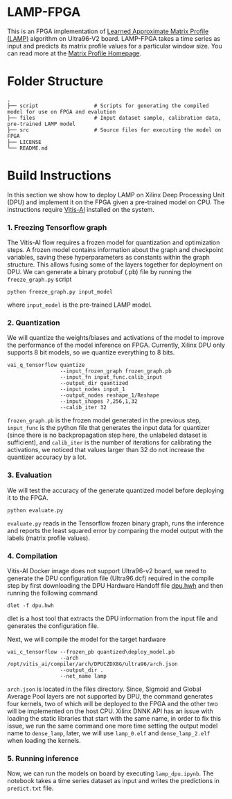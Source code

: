 # LAMP-FPGA

This is an FPGA implementation of [Learned Approximate Matrix Profile (LAMP)](https://github.com/zpzim/LAMP-ICDM2019) algorithm on Ultra96-V2 board. LAMP-FPGA takes a time series as input and predicts its matrix profile values for a particular window size. You can read more at the [Matrix Profile Homepage](http://www.cs.ucr.edu/~eamonn/MatrixProfile.html).

# Folder Structure
    .
    ├── script                  # Scripts for generating the compiled model for use on FPGA and evalution
    ├── files                   # Input dataset sample, calibration data, pre-trained LAMP model
    ├── src                     # Source files for executing the model on FPGA
    ├── LICENSE
    └── README.md
# Build Instructions

In this section we show how to deploy LAMP on Xilinx Deep Processing Unit (DPU) and implement it on the FPGA given a pre-trained model on CPU. The instructions require [Vitis-AI](https://github.com/Xilinx/Vitis-AI) installed on the system.
### 1. Freezing Tensorflow graph 
  The Vitis-AI flow requires  a frozen model for quantization and optimization steps. A frozen model contains information about the graph and checkpoint variables, saving these hyperparameters as constants within the graph structure. This allows fusing some of the layers together for deployment on DPU. We can generate a binary protobuf (.pb) file by running the <code>freeze_graph.py</code>  script
  
  ```shell
  python freeze_graph.py input_model
  ```
  where <code>input_model</code> is the pre-trained LAMP model.
  
  ### 2. Quantization
  
  We will quantize the weights/biases and activations of the model to improve the performance of the model inference on FPGA. Currently, Xilinx DPU only supports 8 bit models, so we quantize everything to 8 bits.
```shell
vai_q_tensorflow quantize 
                 --input_frozen_graph frozen_graph.pb 
                 --input_fn input_func.calib_input
                 --output_dir quantized 
                 --input_nodes input_1 
                 --output_nodes reshape_1/Reshape 
                 --input_shapes ?,256,1,32 
                 --calib_iter 32
```
<code>frozen_graph.pb</code> is the frozen model generated in the previous step, <code>input_func</code> is the python file that generates the input data for quantizer (since there is no backpropagation step here, the unlabeled dataset is sufficient), and <code>calib_iter</code> is the number of iterations for calibrating the activations, we noticed that values larger than 32 do not increase the quantizer accuracy by a lot.
### 3. Evaluation
We will test the accuracy of the generate quantized model before deploying it to the FPGA. 

```shell
python evaluate.py
```
<code>evaluate.py</code> reads in the Tensorflow frozen binary graph, runs the inference and reports the least squared  error by comparing the model output with the labels (matrix profile values). 
### 4. Compilation
 Vitis-AI Docker image does not support Ultra96-v2 board, we need to generate the DPU configuration file (Ultra96.dcf) required in the compile step by first downloading the DPU Hardware Handoff file [dpu.hwh](https://www.xilinx.com/bin/public/openDownload?filename=pynqdpu.dpu.ultra96.hwh) and then running the following command
 
```shell
dlet -f dpu.hwh
```
dlet is a host tool that extracts the DPU information from the input file and generates the configuration file.
 
 Next, we will compile the model for the target hardware
 ```shell
vai_c_tensorflow --frozen_pb quantized\deploy_model.pb 
                  --arch /opt/vitis_ai/compiler/arch/DPUCZDX8G/ultra96/arch.json 
                  --output_dir . 
                  --net_name lamp
 ```
<code>arch.json</code> is located in the files directory. Since, Sigmoid and Global Average Pool layers are not supported by DPU, the command generates four kernels, two of which will be deployed to the FPGA and the other two will be implemented on the host CPU. Xilinx DNNK API has an issue with loading the static libraries that start with the same name, in order to fix this issue, we run the same command one more time setting the output model name to <code>dense_lamp</code>, later, we will use <code>lamp_0.elf</code> and <code>dense_lamp_2.elf</code> when loading the kernels.

### 5. Running inference
Now, we can run the models on board by executing <code>lamp_dpu.ipynb</code>. The notebook takes a time series dataset as input and writes the predictions in <code>predict.txt</code> file.

